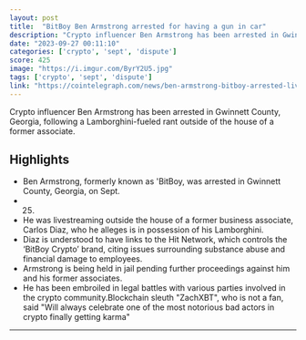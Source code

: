 ```yaml
---
layout: post
title:  "BitBoy Ben Armstrong arrested for having a gun in car"
description: "Crypto influencer Ben Armstrong has been arrested in Gwinnett County, Georgia, following a Lamborghini-fueled rant outside of the house of a former associate."
date: "2023-09-27 00:11:10"
categories: ['crypto', 'sept', 'dispute']
score: 425
image: "https://i.imgur.com/ByrY2U5.jpg"
tags: ['crypto', 'sept', 'dispute']
link: "https://cointelegraph.com/news/ben-armstrong-bitboy-arrested-livestream-over-lamborghini-carlos-diaz"
---
```


Crypto influencer Ben Armstrong has been arrested in Gwinnett County, Georgia, following a Lamborghini-fueled rant outside of the house of a former associate.

## Highlights

- Ben Armstrong, formerly known as 'BitBoy, was arrested in Gwinnett County, Georgia, on Sept.
- 25.
- He was livestreaming outside the house of a former business associate, Carlos Diaz, who he alleges is in possession of his Lamborghini.
- Diaz is understood to have links to the Hit Network, which controls the ‘BitBoy Crypto’ brand, citing issues surrounding substance abuse and financial damage to employees.
- Armstrong is being held in jail pending further proceedings against him and his former associates.
- He has been embroiled in legal battles with various parties involved in the crypto community.Blockchain sleuth "ZachXBT", who is not a fan, said "Will always celebrate one of the most notorious bad actors in crypto finally getting karma"

---
